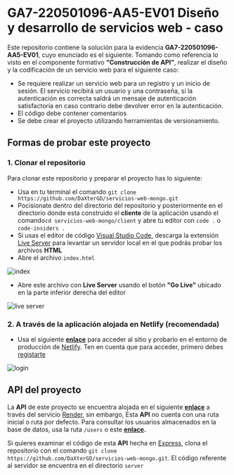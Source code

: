 # GA7-220501096-AA5-EV01 Diseño y desarrollo de servicios web - caso

Este repositorio contiene la solución para la evidencia **GA7-220501096-AA5-EV01**, cuyo enunciado es el siguiente.
Tomando como referencia lo visto en el componente formativo **“Construcción de API”**, realizar el diseño y la codificación de un servicio web para el siguiente caso:

- Se requiere realizar un servicio web para un registro y un inicio de sesión. El servicio recibirá un usuario y una contraseña, si la autenticación es correcta saldrá un mensaje de autenticación satisfactoria en caso contrario debe devolver error en la autenticación.
- El código debe contener comentarios
- Se debe crear el proyecto utilizando herramientas de versionamiento.

## Formas de probar este proyecto

### 1.  Clonar el repositorio

Para clonar este repositorio y preparar el proyecto has lo siguiente:

- Usa en tu terminal el comando `git clone https://github.com/DaXterGD/servicios-web-mongo.git`
- Pocisionate dentro del directorio del repositorio y posteriormente en el directorio donde esta construido el **cliente** de la aplicación usando el comando`cd servicios-web-mongo/client` y abre tu editor con `code .` o `code-insiders .`
- Si usas el editor de código [Visual Studio Code](https://code.visualstudio.com/), descarga la extensión [Live Server](https://marketplace.visualstudio.com/items?itemName=ritwickdey.LiveServer) para levantar un servidor local en el que podrás probar los archivos **HTML**
- Abre el archivo `index.html`

![index](https://i.imgur.com/OBVuOOV.png)

- Abre este archivo con **Live Server** usando el botón **"Go Live"** ubicado en la parte inferior derecha del editor

![live server](https://i.imgur.com/ujbPGi0.png)

### 2.  A través de la aplicación alojada en Netlify (recomendada)

- Usa el siguiente **[enlace](https://acomernoseso.netlify.app/)** para acceder al sitio y probarlo en el entorno de producción de [Netlify](https://www.netlify.com/). Ten en cuenta que para acceder, primero debes [registarte](https://acomernoseso.netlify.app/sign-up)

![login](https://i.imgur.com/4VuF9ug.png)

## API del proyecto

La **API** de este proyecto se encuentra alojada en el siguiente **[enlace](https://a-comernos-eso-api.onrender.com/)** a través del servicio [Render](https://render.com/), sin embargo, Esta **API** no cuenta con una ruta inicial o ruta por defecto. Para consultar los usuarios almacenados en la base de datos, usa la ruta `/users` o este **[enlace](https://a-comernos-eso-api.onrender.com/users).**

Si quieres examinar el código de esta **API** hecha en [Express](https://expressjs.com/), clona el repositorio con el comando `git clone https://github.com/DaXterGD/servicios-web-mongo.git`. El código referente al servidor se encuentra en el directorio `server`
